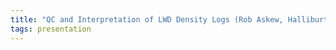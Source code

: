 ```yaml
---
title: "QC and Interpretation of LWD Density Logs (Rob Askew, Halliburton, Sperry Drilling Services)"
tags: presentation 
---
```

